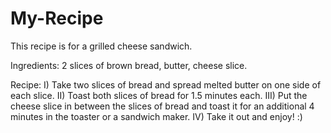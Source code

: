 # My-Recipe

This recipe is for a grilled cheese sandwich.

Ingredients: 2 slices of brown bread, butter, cheese slice.

Recipe:
I) Take two slices of bread and spread melted butter on one side of each slice.
II) Toast both slices of bread for 1.5 minutes each.
III) Put the cheese slice in between the slices of bread and toast it for an additional 4 minutes in the toaster or a sandwich maker.
IV) Take it out and enjoy! :)
